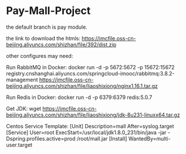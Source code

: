 # Pay-Mall-Project
the default branch is pay module.

the link to download the htmls: https://imcfile.oss-cn-beijing.aliyuncs.com/shizhan/file/392/dist.zip

other configures may need:

Run RabbitMQ in Docker:
docker run -d -p 5672:5672 -p 15672:15672 registry.cnshanghai.aliyuncs.com/springcloud-imooc/rabbitmq:3.8.2-management
https://imcfile.oss-cn-beijing.aliyuncs.com/shizhan/file/liaoshixiong/nginx1.16.1.tar.gz

Run Redis in Docker:
docker run -d -p 6379:6379 redis:5.0.7

Get JDK:
wget https://imcfile.oss-cn-beijing.aliyuncs.com/shizhan/file/liaoshixiong/jdk-8u231-linuxx64.tar.gz

Centos Service Template:
[Unit]
Description=mall
After=syslog.target
[Service]
User=root
ExecStart=/usr/local/jdk1.8.0_231/bin/java -jar -Dspring.profiles.active=prod
/root/mall.jar
[Install]
WantedBy=multi-user.target
